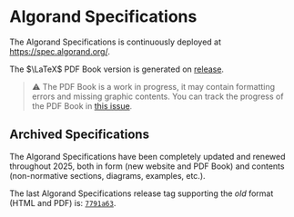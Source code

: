 # Algorand Specifications

The Algorand Specifications is continuously deployed at https://spec.algorand.org/.

The $\LaTeX$ PDF Book version is generated on [release](https://github.com/algorandfoundation/specs/releases/latest).

> ⚠️ The PDF Book is a work in progress, it may contain formatting errors and missing
> graphic contents. You can track the progress of the PDF Book in [this issue](https://github.com/algorandfoundation/specs/issues/243).

## Archived Specifications

The Algorand Specifications have been completely updated and renewed throughout 2025,
both in form (new website and PDF Book) and contents (non-normative sections, diagrams,
examples, etc.).

The last Algorand Specifications release tag supporting the _old_ format (HTML and PDF)
is: [`7791a63`](https://github.com/algorandfoundation/specs/releases/tag/7791a63).
